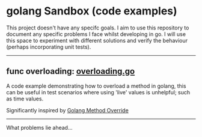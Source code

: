 # golang Sandbox (code examples)

This project doesn't have any specifc goals. I aim to use this repository to document any specific problems I face whilst developing in go. I will use this space to experiment with different solutions and verify the behaviour (perhaps incorporating unit tests).

---

## func overloading: [overloading.go](overloading.go) 
A code example demonstrating how to overload a method in golang, this can be useful in test scenarios where using 'live' values is unhelpful; such as time values.

Significantly inspired by [Golang Method Override](https://stackoverflow.com/a/38127673)

---

What problems lie ahead...
